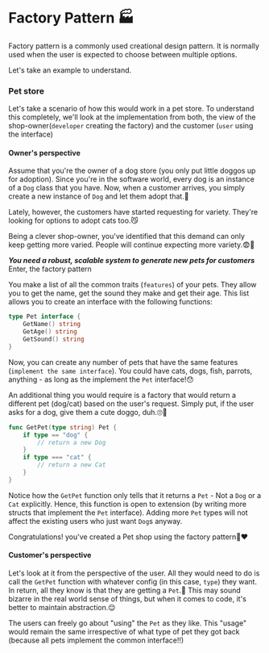 # Factory Pattern 🏭

Factory pattern is a commonly used creational design pattern. It is normally used when the user is expected to choose between multiple options.

Let's take an example to understand.

### Pet store

Let's take a scenario of how this would work in a pet store. To understand this completely, we'll look at the implementation from both, the view of the shop-owner(`developer` creating the factory) and the customer (`user` using the interface)

#### Owner's perspective

Assume that you're the owner of a dog store (you only put little doggos up for adoption). Since you're in the software world, every dog is an instance of a `Dog` class that you have. Now, when a customer arrives, you simply create a new instance of `Dog` and let them adopt that.🐶

Lately, however, the customers have started requesting for variety. They're looking for options to adopt cats too.😼

Being a clever shop-owner, you've identified that this demand can only keep getting more varied. People will continue expecting more variety.😨😤

**_You need a robust, scalable system to generate new pets for customers_**
Enter, the factory pattern

You make a list of all the common traits (`features`) of your pets. They allow you to get the name, get the sound they make and get their age. This list allows you to create an interface with the following functions:

```go
type Pet interface {
    GetName() string
    GetAge() string
    GetSound() string
}
```

Now, you can create any number of pets that have the same features (`implement the same interface`). You could have cats, dogs, fish, parrots, anything - as long as the implement the `Pet` interface!😯

An additional thing you would require is a factory that would return a different pet (dog/cat) based on the user's request. Simply put, if the user asks for a dog, give them a cute doggo, duh.🙄🦮

```go
func GetPet(type string) Pet {
    if type == "dog" {
        // return a new Dog
    }
    if type === "cat" {
        // return a new Cat
    }
}
```

Notice how the `GetPet` function only tells that it returns a `Pet` - Not a `Dog` or a `Cat` explicitly. Hence, this function is open to extension (by writing more structs that implement the `Pet` interface). Adding more `Pet` types will not affect the existing users who just want `Dog`s anyway.

Congratulations! you've created a Pet shop using the factory pattern🎉❤️

#### Customer's perspective

Let's look at it from the perspective of the user. All they would need to do is call the `GetPet` function with whatever config (in this case, `type`) they want. In return, all they know is that they are getting a `Pet`.🤔 This may sound bizarre in the real world sense of things, but when it comes to code, it's better to maintain abstraction.😌

The users can freely go about "using" the `Pet` as they like. This "usage" would remain the same irrespective of what type of pet they got back (because all pets implement the common interface!!)
